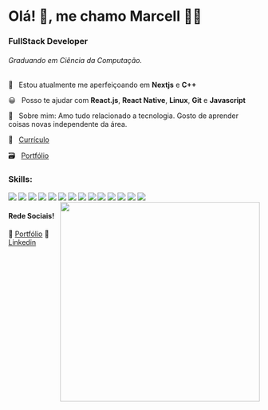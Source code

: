 # Olá! 👋, me chamo Marcell 👨‍💻

### FullStack Developer

###### Graduando em Ciência da Computação.

🌱 &nbsp; Estou atualmente me aperfeiçoando em **Nextjs** e **C++**

😀 &nbsp; Posso te ajudar com **React.js**, **React Native**, **Linux**, **Git** e **Javascript**

💬 &nbsp; Sobre mim: Amo tudo relacionado a tecnologia. Gosto de aprender coisas novas independente da área.

📄 &nbsp; [Currículo](https://docs.google.com/document/d/13rl7Lk2xPsUChlTUM_ENRSfKLs6o7k3iqJjhEBn5MwQ/edit?usp=sharing)

🗃 &nbsp; [Portfólio](https://marcelldac.github.io/portfolio)

### Skills: 

<div>
  <img src='https://www.vectorlogo.zone/logos/git-scm/git-scm-icon.svg'/>
  <img src='https://www.vectorlogo.zone/logos/linux/linux-icon.svg'/>
  <img src='https://www.vectorlogo.zone/logos/json/json-icon.svg'/>
  <img src='https://www.vectorlogo.zone/logos/w3_html5/w3_html5-icon.svg'/>
  <img src='https://www.vectorlogo.zone/logos/w3_css/w3_css-icon.svg'/>
  <img src='https://www.vectorlogo.zone/logos/javascript/javascript-icon.svg'/>
  <img src='https://www.vectorlogo.zone/logos/jquery/jquery-icon.svg'/>
  <img src='https://www.vectorlogo.zone/logos/reactjs/reactjs-icon.svg'/>
  <img src='https://www.vectorlogo.zone/logos/expoio/expoio-icon.svg'/>
  <img src='https://www.vectorlogo.zone/logos/nodejs/nodejs-icon.svg'/>
  <img src='https://www.vectorlogo.zone/logos/getbootstrap/getbootstrap-icon.svg'/>
  <img src='https://www.vectorlogo.zone/logos/php/php-icon.svg'/>
  <img src='https://www.vectorlogo.zone/logos/python/python-icon.svg'/>
  <img src='https://www.vectorlogo.zone/logos/mysql/mysql-icon.svg'/>
</div>

<img  width="400" align="right" src="https://i2.wp.com/allhtaccess.info/wp-content/uploads/2018/03/programming.gif?fit=1281%2C716&ssl=1" />

#### Rede Sociais!

🏡 [Portfólio](https://marcelldac.github.io/portfolio)
👔 [Linkedin](https://www.linkedin.com/in/marcelldactes/)

